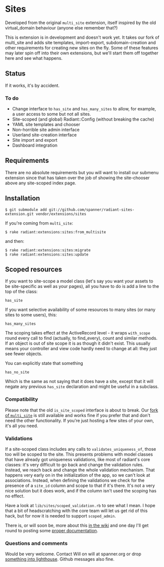 # Sites #

Developed from the original `multi_site` extension, itself inspired by the old virtual_domain behaviour (anyone else remember that?)

This is extension is in development and doesn't work yet. It takes our fork of multi_site and adds site templates, import-export, subdomain-creation and other requirements for creating new sites on the fly. Some of these features may later spin off into their own extensions, but we'll start them off together here and see what happens.

## Status

If it works, it's by accident.

### To do ###

* Change interface to `has_site` and `has_many_sites` to allow, for example, a user access to some but not all sites.
* Site-scoped (and global) Radiant::Config (without breaking the cache) 
* YAML site templates and chooser 
* Non-horrible site admin interface
* Userland site-creation interface
* Site import and export
* Dashboard integration

## Requirements ##

There are no absolute requirements but you will want to install our submenu extension since that has taken over the job of showing the site-chooser above any site-scoped index page.

## Installation ##

	$ git submodule add git://github.com/spanner/radiant-sites-extension.git vendor/extensions/sites
	
If you're coming from `multi_site`:

	$ rake radiant:extensions:sites:from_multisite

and then:

	$ rake radiant:extensions:sites:migrate
	$ rake radiant:extensions:sites:update

## Scoped resources ##

If you want to site-scope a model class (let's say you want your assets to be site-specific as well as your pages), all you have to do is add a line to the top of the class:

	has_site

If you want selective availability of some resources to many sites (or many sites to some users), this:

	has_many_sites

The scoping takes effect at the ActiveRecord level - it wraps `with_scope` round every call to find (actually, to find_every), count and similar methods. If an object is out of site scope it is as though it didn't exist. This usually means your controller and view code hardly need to change at all: they just see fewer objects.

You can explicitly state that something 

	has_no_site

Which is the same as not saying that it does have a site, except that it will negate any previous `has_site` declaration and might be useful in a subclass.

### Compatibility ###

Please note that the old `is_site_scoped` interface is about to break. Our [fork of `multi_site`](http://github.com/spanner/radiant-multi-site-extension "spanner's radiant-multi-site-extension at master - GitHub") is still available and works fine if you prefer that and don't need the other functionality. If you're just hosting a few sites of your own, it's all you need.

### Validations ###

If a site-scoped class includes any calls to `validates_uniqueness_of`, those too will be scoped to the site. This presents problems with model classes that have already got uniqueness validations, like most of radiant's core classes: it's very difficult to go back and change the validation rules. Instead, we reach back and change the whole validation mechanism. That happens very early on in the initialization of the app, so we can't look at associations. Instead, when defining the validations we check for the presence of a `site_id` column and scope to that if it's there. It's not a very nice solution but it does work, and if the column isn't used the scoping has no effect.

Have a look at `lib/sites/scoped_validation.rb` to see what I mean. I hope that a bit of headscratching with the core team will let us get rid of this hack, but for now it is needed to support `scoped_admin`.

There is, or will soon be, more about this [in the wiki](http://wiki.github.com/spanner/radiant-sites-extension) and one day I'll get round to posting some [proper documentation](http://spanner.org/radiant/sites).

### Questions and comments ###

Would be very welcome. Contact Will on will at spanner.org or drop [something into lighthouse](http://spanner.lighthouseapp.com/projects/26912-radiant-extensions). Github messages also fine.
